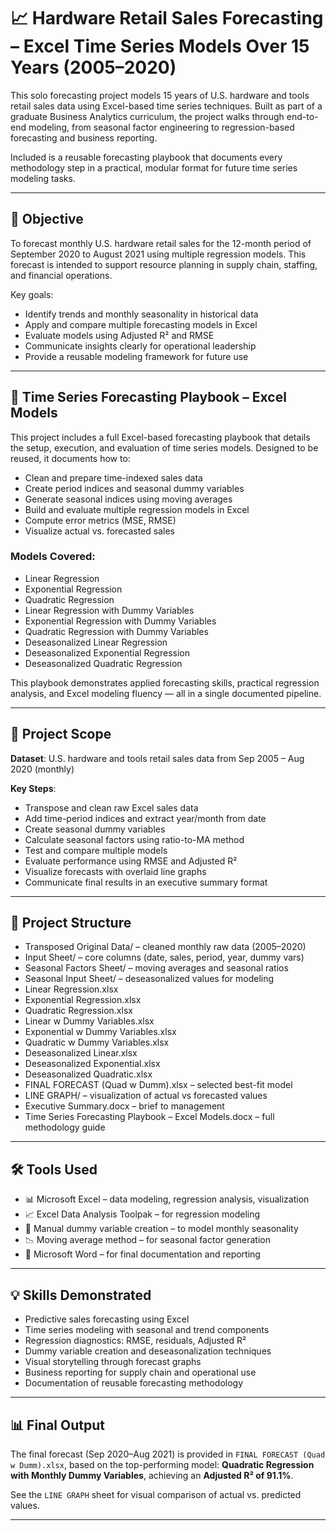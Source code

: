 # 📈 Hardware Retail Sales Forecasting – Excel Time Series Models Over 15 Years (2005–2020)

This solo forecasting project models 15 years of U.S. hardware and tools retail sales data using Excel-based time series techniques. Built as part of a graduate Business Analytics curriculum, the project walks through end-to-end modeling, from seasonal factor engineering to regression-based forecasting and business reporting.

Included is a reusable forecasting playbook that documents every methodology step in a practical, modular format for future time series modeling tasks.

---

## 🎯 Objective

To forecast monthly U.S. hardware retail sales for the 12-month period of September 2020 to August 2021 using multiple regression models. This forecast is intended to support resource planning in supply chain, staffing, and financial operations.

Key goals:
- Identify trends and monthly seasonality in historical data
- Apply and compare multiple forecasting models in Excel
- Evaluate models using Adjusted R² and RMSE
- Communicate insights clearly for operational leadership
- Provide a reusable modeling framework for future use

---

## 📘 Time Series Forecasting Playbook – Excel Models

This project includes a full Excel-based forecasting playbook that details the setup, execution, and evaluation of time series models. Designed to be reused, it documents how to:

- Clean and prepare time-indexed sales data
- Create period indices and seasonal dummy variables
- Generate seasonal indices using moving averages
- Build and evaluate multiple regression models in Excel
- Compute error metrics (MSE, RMSE)
- Visualize actual vs. forecasted sales

### Models Covered:
- Linear Regression
- Exponential Regression
- Quadratic Regression
- Linear Regression with Dummy Variables
- Exponential Regression with Dummy Variables
- Quadratic Regression with Dummy Variables
- Deseasonalized Linear Regression
- Deseasonalized Exponential Regression
- Deseasonalized Quadratic Regression

This playbook demonstrates applied forecasting skills, practical regression analysis, and Excel modeling fluency — all in a single documented pipeline.

---

## 🧾 Project Scope

**Dataset**: U.S. hardware and tools retail sales data from Sep 2005 – Aug 2020 (monthly)

**Key Steps**:
- Transpose and clean raw Excel sales data
- Add time-period indices and extract year/month from date
- Create seasonal dummy variables
- Calculate seasonal factors using ratio-to-MA method
- Test and compare multiple models
- Evaluate performance using RMSE and Adjusted R²
- Visualize forecasts with overlaid line graphs
- Communicate final results in an executive summary format

---

## 📁 Project Structure

- Transposed Original Data/ – cleaned monthly raw data (2005–2020)
- Input Sheet/ – core columns (date, sales, period, year, dummy vars)
- Seasonal Factors Sheet/ – moving averages and seasonal ratios
- Seasonal Input Sheet/ – deseasonalized values for modeling
- Linear Regression.xlsx
- Exponential Regression.xlsx
- Quadratic Regression.xlsx
- Linear w Dummy Variables.xlsx
- Exponential w Dummy Variables.xlsx
- Quadratic w Dummy Variables.xlsx
- Deseasonalized Linear.xlsx
- Deseasonalized Exponential.xlsx
- Deseasonalized Quadratic.xlsx
- FINAL FORECAST (Quad w Dumm).xlsx – selected best-fit model
- LINE GRAPH/ – visualization of actual vs forecasted values
- Executive Summary.docx – brief to management
- Time Series Forecasting Playbook – Excel Models.docx – full methodology guide

---

## 🛠️ Tools Used

- 📊 Microsoft Excel – data modeling, regression analysis, visualization  
- 📈 Excel Data Analysis Toolpak – for regression modeling  
- 🧮 Manual dummy variable creation – to model monthly seasonality  
- 📉 Moving average method – for seasonal factor generation  
- 📝 Microsoft Word – for final documentation and reporting  

---

## 💡 Skills Demonstrated

- Predictive sales forecasting using Excel
- Time series modeling with seasonal and trend components
- Regression diagnostics: RMSE, residuals, Adjusted R²
- Dummy variable creation and deseasonalization techniques
- Visual storytelling through forecast graphs
- Business reporting for supply chain and operational use
- Documentation of reusable forecasting methodology

---

## 📊 Final Output

The final forecast (Sep 2020–Aug 2021) is provided in `FINAL FORECAST (Quad w Dumm).xlsx`, based on the top-performing model: **Quadratic Regression with Monthly Dummy Variables**, achieving an **Adjusted R² of 91.1%**.

See the `LINE GRAPH` sheet for visual comparison of actual vs. predicted values.

---
